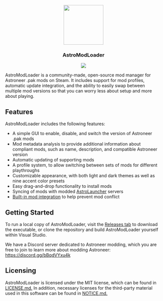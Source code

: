 <p align="center">
  <img src="https://i.imgur.com/zrjykFN.png" width="128px">
  <h3 align="center">AstroModLoader</h3>
</p>
<p align="center"><img src="https://i.imgur.com/SALFGLa.png"></p>

AstroModLoader is a community-made, open-source mod manager for Astroneer .pak mods on Steam. It includes support for mod profiles, automatic update integration, and the ability to easily swap between multiple mod versions so that you can worry less about setup and more about playing.

## Features
AstroModLoader includes the following features:
* A simple GUI to enable, disable, and switch the version of Astroneer .pak mods
* Mod metadata analysis to provide additional information about compliant mods, such as name, description, and compatible Astroneer version
* Automatic updating of supporting mods
* A profile system, to allow switching between sets of mods for different playthroughs
* Customizable appearance, with both light and dark themes as well as nine accent color presets
* Easy drag-and-drop functionality to install mods
* Syncing of mods with modded [AstroLauncher](https://github.com/ricky-davis/AstroLauncher) servers
* [Built-in mod integration](https://github.com/AstroTechies/AstroModIntegrator) to help prevent mod conflict

## Getting Started
To run a local copy of AstroModLoader, visit the [Releases tab](https://github.com/AstroTechies/AstroModLoader/releases) to download the executable, or clone the repository and build AstroModLoader yourself within Visual Studio.

We have a Discord server dedicated to Astroneer modding, which you are free to join to learn more about modding Astroneer: https://discord.gg/bBqdVYxu4k

## Licensing
AstroModLoader is licensed under the MIT license, which can be found in [LICENSE.md.](https://github.com/AstroTechies/AstroModLoader/blob/master/LICENSE.md) In addition, necessary licenses for the third-party material used in this software can be found in [NOTICE.md.](https://github.com/AstroTechies/AstroModLoader/blob/master/NOTICE.md)